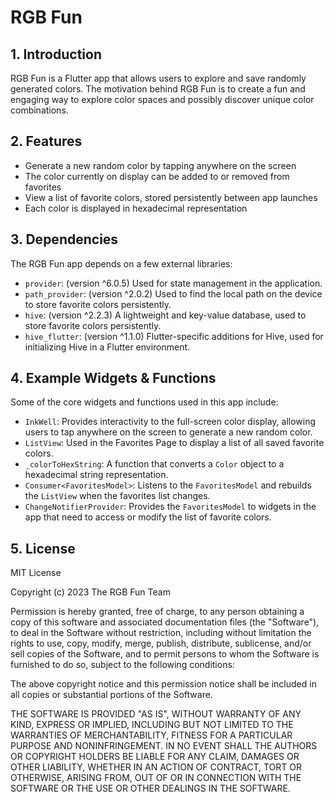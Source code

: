 # RGB Fun

## 1. Introduction

RGB Fun is a Flutter app that allows users to explore and save randomly generated colors. The motivation behind RGB Fun is to create a fun and engaging way to explore color spaces and possibly discover unique color combinations.

## 2. Features

- Generate a new random color by tapping anywhere on the screen
- The color currently on display can be added to or removed from favorites
- View a list of favorite colors, stored persistently between app launches
- Each color is displayed in hexadecimal representation

## 3. Dependencies

The RGB Fun app depends on a few external libraries:

- `provider`: (version ^6.0.5) Used for state management in the application.
- `path_provider`: (version ^2.0.2) Used to find the local path on the device to store favorite colors persistently.
- `hive`: (version ^2.2.3) A lightweight and key-value database, used to store favorite colors persistently.
- `hive_flutter`: (version ^1.1.0) Flutter-specific additions for Hive, used for initializing Hive in a Flutter environment.

## 4. Example Widgets & Functions

Some of the core widgets and functions used in this app include:

- `InkWell`: Provides interactivity to the full-screen color display, allowing users to tap anywhere on the screen to generate a new random color.
- `ListView`: Used in the Favorites Page to display a list of all saved favorite colors.
- `_colorToHexString`: A function that converts a `Color` object to a hexadecimal string representation.
- `Consumer<FavoritesModel>`: Listens to the `FavoritesModel` and rebuilds the `ListView` when the favorites list changes.
- `ChangeNotifierProvider`: Provides the `FavoritesModel` to widgets in the app that need to access or modify the list of favorite colors.

## 5. License

MIT License

Copyright (c) 2023 The RGB Fun Team

Permission is hereby granted, free of charge, to any person obtaining a copy of this software and associated documentation files (the "Software"), to deal in the Software without restriction, including without limitation the rights to use, copy, modify, merge, publish, distribute, sublicense, and/or sell copies of the Software, and to permit persons to whom the Software is furnished to do so, subject to the following conditions:

The above copyright notice and this permission notice shall be included in all copies or substantial portions of the Software.

THE SOFTWARE IS PROVIDED "AS IS", WITHOUT WARRANTY OF ANY KIND, EXPRESS OR IMPLIED, INCLUDING BUT NOT LIMITED TO THE WARRANTIES OF MERCHANTABILITY, FITNESS FOR A PARTICULAR PURPOSE AND NONINFRINGEMENT. IN NO EVENT SHALL THE AUTHORS OR COPYRIGHT HOLDERS BE LIABLE FOR ANY CLAIM, DAMAGES OR OTHER LIABILITY, WHETHER IN AN ACTION OF CONTRACT, TORT OR OTHERWISE, ARISING FROM, OUT OF OR IN CONNECTION WITH THE SOFTWARE OR THE USE OR OTHER DEALINGS IN THE SOFTWARE.
